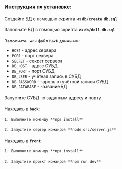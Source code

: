 ### Инструкция по установке:
####
Создайте БД с помощью скрипта из **`db/create_db.sql`**
####
Заполните БД с помощью скрипта из **`db/doll_db.sql`**
####
Заполните **`.env`** файл **`back`** данными:
- `HOST` - адрес сервера
- `PORT` - порт сервера
- `SECRET` - секрет сервера
- `DB_HOST` - адрес СУБД
- `DB_PORT` - порт СУБД
- `DB_USER` - учётная запись в СУБД
- `DB_PASSWORD` - пароль от учётной записи СУБД
- `DB_DATABASE` - название БД
####
Запустите СУБД по заданным адресу и порту
####
Находясь в **`back`**:
####
    1. Выполните команду **npm install**
####
    2. Запустите сервер командой **node src/server.js** 
####
Находясь в **`front`**:
####
    1. Выполните команду **npm install**
####
    2. Запустите проект командой **npm run dev**